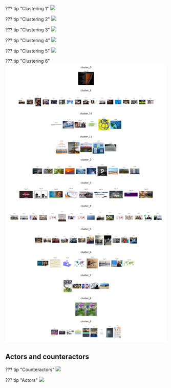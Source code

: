 ??? tip "Clustering 1"
    ![](../polarvis_collocations/C1_collocation.png)

??? tip "Clustering 2"
    ![](../polarvis_collocations/C2_collocation.png)

??? tip "Clustering 3"
    ![](../polarvis_collocations/C3_collocation.png)

??? tip "Clustering 4"
    ![](../polarvis_collocations/C4_collocation.png)

??? tip "Clustering 5"
    ![](../polarvis_collocations/C5_collocation.png)

??? tip "Clustering 6"
    ![](../polarvis_collocations/C6_collocation.png)


## Actors and counteractors

??? tip "Counteractors"
    ![](../polarvis_collocations/C1_co_collocation.png)

??? tip "Actors"
    ![](../polarvis_collocations/C1_sm_collocation.png)
